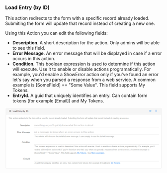 
### Load Entry (by ID)

This action redirects to the form with a specific record already loaded. Submiting the form will update that record instead of creating a new one.

Using this Action you can edit the following fields:

* **Description**. A short description for the action. Only admins will be able to see this field.
* **Error Message**. An error message that will be displayed in case if a error occurs in this action.
* **Condition**. This boolean expression is used to determine if this action will execute. Use it to enable or disable actions programatically. For example, you'd enable a ShowError action only if you've found an error let's say when you parsed a response from a web service. A common example is [SomeField] == "Some Value". This field supports My Tokens. 
* **EntryId**. A guid that uniquely identifies an entry. Can contain form tokens (for example [Email]) and My Tokens.

![](Load_Entry_by_ID.png)
